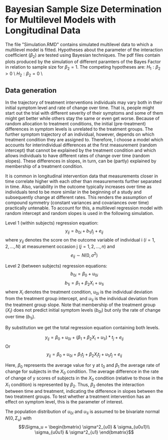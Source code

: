 # Bayesian Sample Size Determination for Multilevel Models with Longitudinal Data

The file "Simulation.RMD" contains simulated multilevel data to which a multilevel model is fitted. Hypotheses about the parameter of the interaction coefficient ($\beta_2$) are tested using Bayesian techniques. The pdf files contain plots produced by the simulation of different paramters of the Bayes Factor in relation to sample size for $\beta_2=1$. The competing hypotheses are: $H_1: \beta_2>0$ \\ $H_2: \beta_2=0$ \\

## Data generation

In the trajectory of treatment interventions individuals may vary both in their initial symptom level and rate of change over time. That is, people might start out the trial with different severity of their symptoms and some of them might get better while others stay the same or even get worse. Because of random allocation to treatment conditions, the initial (pre-treatment) differences in symptom levels is unrelated to the treatment groups. The further symptom trajectory of an individual, however, depends on which treatment condition they are assigned to. Therefore, I choose a model which accounts for interindividual differences at the first measurement (random intercept) that cannot be explained by the treatment condition and which allows individuals to have different rates of change over time (random slopes). These differences in slopes, in turn, can be (partly) explained by membership of a treatment condition. 

It is common in longitudinal intervention data that measurements closer in time correlate higher with each other than measurements further separated in time. Also, variability in the outcome typically increases over time as individuals tend to be more similar in the beginning of a study and subsequently change at different rates. This renders the assumption of compound symmetry (constant variances and covariances over time) practically untenable. To account for this, a multilevel regression model with random intercept and random slopes is used in the following simulation.  

Level 1 (within subjects) regression equation: 
$$y_{ij} = b_{0i} + b_{1i}t_j + e_{ij}$$ where $y_{ij}$ denotes the score on the outcome variable of individual i ($i=1,2,...,N$) at measurement occasion j ($j=1,2,...,n$) and $$e_{ij} \sim N(0, \sigma^2)$$

Level 2 (between subjects) regression equations: 
$$b_{0i} = \beta_0 + u_{0i}$$ 
$$b_{1i} = \beta_1 + \beta_2 X_i + u_{1i}$$ where $X_i$ denotes the treatment condition, $u_{0i}$ is the individual deviation from the treatment group intercept, and $u_{1i}$ is the individual deviation from the treatment group slope. Note that membership of the treatment group ($X_i$) does not predict initial symptom levels ($b_{0i}$) but only the rate of change over time ($b_{1i}$).

By substitution we get the total regression equation containing both levels.

$$y_{ij} = \beta_0 + u_{0i} + (\beta_1 + \beta_2 X_i + u_{1i})*t_j + e_{ij}$$
Or
$$y_{ij} = \beta_0 + u_{0i} + \beta_1 t_j + \beta_2 X_i t_j + u_{1i} t_j + e_{ij}$$

Here, $\beta_0$ represents the average value for y at $t_0$ and $\beta_1$ the average rate of change for subjects in the $X_0$ condition. The average difference in the rate of change of y scores of subjects in the $X_0$ condition (relative to those in the $X_1$ condition) is represented by $\beta_2$. Thus, $\beta_2$ denotes the interaction between time and treatment, indicating the difference in slopes between the two treatment groups. To test whether a treatment intervention has an effect on symptom level, this is the parameter of interest. 

The population distribution of $u_{0i}$ and $u_{1i}$ is assumed to be bivariate normal $N(0, \Sigma_u)$ with $$\Sigma_u = \begin{bmatrix} \sigma^2_{u0} & \sigma_{u0u1}\\
\sigma_{u0u1} & \sigma^2_{u1}
\end{bmatrix}$$
